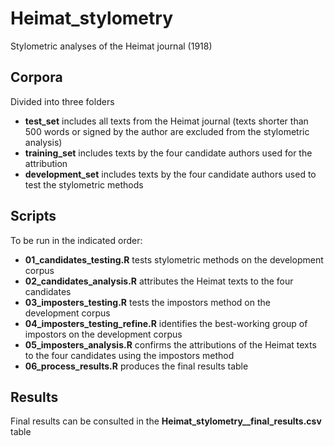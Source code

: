 # Heimat_stylometry
Stylometric analyses of the Heimat journal (1918)

## Corpora
Divided into three folders
- **test_set** includes all texts from the Heimat journal (texts shorter than 500 words or signed by the author are excluded from the stylometric analysis)
- **training_set** includes texts by the four candidate authors used for the attribution
- **development_set** includes texts by the four candidate authors used to test the stylometric methods

## Scripts
To be run in the indicated order:
- **01_candidates_testing.R** tests stylometric methods on the development corpus
- **02_candidates_analysis.R** attributes the Heimat texts to the four candidates
- **03_imposters_testing.R** tests the impostors method on the development corpus
- **04_imposters_testing_refine.R** identifies the best-working group of impostors on the development corpus
- **05_imposters_analysis.R** confirms the attributions of the Heimat texts to the four candidates using the impostors method
- **06_process_results.R** produces the final results table

## Results
Final results can be consulted in the **Heimat_stylometry__final_results.csv** table
